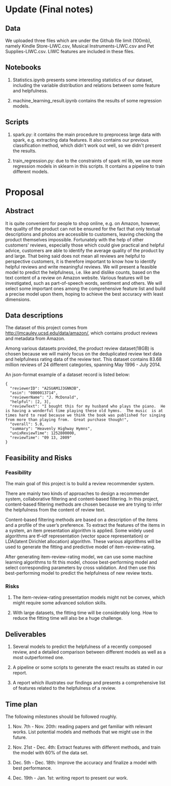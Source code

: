 # Update (Final notes)

## Data
We uploaded three files which are under the Github file limit (100mb), namely 
Kindle Store-LIWC.csv, Musical Instruments-LIWC.csv and Pet Supplies-LIWC.csv.
LIWC features are included in these files. 

## Notebooks
1. Statistics.ipynb presents some interesting statistics of our dataset,
including the variable distribution and relations between some feature and
helpfulness.

2. machine_learning_result.ipynb contains the results of some regression
models.

## Scripts
1. spark.py: it contains the main procedure to preprocess large data with
spark, e.g. extracting data features. It also contains our previous classification
method, which didn't work out well, so we didn't present the results.

2. train_regression.py: due to the constraints of spark ml lib, we use more
regression models in sklearn in this scripts. It contains a pipeline to train
different models.


# Proposal

## Abstract
It is quite convenient for people to shop online, e.g. on Amazon, however, the quality of the product can not be ensured for the fact that only textual descriptions and photos are accessible to customers, leaving checking the product themselves impossible. Fortunately with the help of other customers' reviews, especially those which could give practical and helpful advice, customers are able to identify the average quality of the product by and large. That being said does not mean all reviews are helpful to perspective customers, it is therefore important to know how to identify helpful reviews and write meaningful reviews. We will present a feasible model to predict the helpfulness, i.e. like and dislike counts, based on the text content of a review on Amazon website. Various features will be investigated, such as part-of-speech words, sentiment and others. We will select some important ones among the comprehensive feature list and build a precise model upon them, hoping to achieve the best accuracy with least dimensions.


## Data descriptions
The dataset of this project comes from http://jmcauley.ucsd.edu/data/amazon/, which contains product reviews and metadata from Amazon.  

Among various datasets provided, the product review dataset(18GB) is chosen because we will mainly focus on the deduplicated review text data and helpfulness rating data of the review text. This dataset contains 83.68 million reviews of 24 different categories, spanning May 1996 - July 2014.

An json-format example of a dataset record is listed below:  
```
{
  "reviewerID": "A2SUAM1J3GNN3B",  
  "asin": "0000013714",  
  "reviewerName": "J. McDonald",  
  "helpful": [2, 3],  
  "reviewText": "I bought this for my husband who plays the piano.  He is having a wonderful time playing these old hymns.  The music  is at times hard to read because we think the book was published for singing from more than playing from.  Great purchase though!",  
  "overall": 5.0,  
  "summary": "Heavenly Highway Hymns",  
  "unixReviewTime": 1252800000,  
  "reviewTime": "09 13, 2009"  
}  
```


## Feasibility and Risks
### Feasibility
The main goal of this project is to build a review recommender system.   

There are mainly two kinds of approaches to design a recommender system, collaborative filtering and content-based filtering. In this project, content-based filtering methods are chosen because we are trying to infer the helpfulness from the content of review text.  

Content-based filtering methods are based on a description of the items and a profile of the user’s preference. To extract the features of the items in a system, an item presentation algorithm is applied. Some widely used algorithms are tf–idf representation (vector space representation) or LDA(latent Dirichlet allocation) algorithm. These various algorithms will be used to generate the fitting and predictive model of item-review-rating.  

After generating item-review-rating model, we can use some machine learning algorithms to fit this model, choose best-performing model and select corresponding parameters by cross validation. And then use this best-performing model to predict the helpfulness of new review texts.

### Risks
1. The item-review-rating presentation models might not be convex, which might require some advanced solution skills.

2. With large datasets, the fitting time will be considerably long. How to reduce the fitting time will also be a huge challenge.


## Deliverables

1. Several models to predict the helpfulness of a recently composed review, and a detailed comparison between different models as well as a most outperformed one.

2. A pipeline or some scripts to generate the exact results as stated in our report.

3. A report which illustrates our findings and presents a comprehensive list of features related to the helpfulness of a review.


## Time plan
The following milestones should be followed roughly.

1. Nov. 7th - Nov. 20th: reading papers and get familiar with relevant works. List potential models and methods that we might use in the future.

2. Nov. 21st - Dec. 4th: Extract features with different methods, and train the model with 60% of the data set.

3. Dec. 5th - Dec. 18th: Improve the accuracy and finalize a model with best performance.

4. Dec. 19th - Jan. 1st: writing report to present our work.
